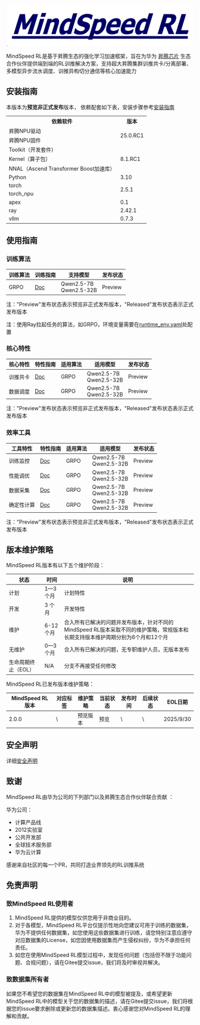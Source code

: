  <p align="center"> <img src="./sources/images/logo.png" height="110px" width="500px"> </p>



MindSpeed RL是基于昇腾生态的强化学习加速框架，旨在为华为 [昇腾芯片](https://www.hiascend.com/) 生态合作伙伴提供端到端的RL训推解决方案，支持超大昇腾集群训推共卡/分离部署、多模型异步流水调度、训推异构切分通信等核心加速能力



## 安装指南

本版本为**预览非正式发布**版本， 依赖配套如下表，安装步骤参考[安装指南](./docs/install_guide.md)

<table>
  <tr>
    <th>依赖软件</th>
    <th>版本</th>
  </tr>
  <tr>
    <td>昇腾NPU驱动</td>
    <td rowspan="2">25.0.RC1</td>
  <tr>
    <td>昇腾NPU固件</td>
  </tr>
  <tr>
    <td>Toolkit（开发套件）</td>
      <td rowspan="3">8.1.RC1</td>
  </tr>
  <tr>
    <td>Kernel（算子包）</td>
  </tr>
  <tr>
    <td>NNAL（Ascend Transformer Boost加速库）</td>
  </tr>
  <tr>
  </tr>
  <tr>
    <td>Python</td>
    <td>3.10</td>
  </tr>
  <tr>
    <td>torch</td>
    <td rowspan="2">2.5.1</td>
  </tr>
  <tr>
    <td>torch_npu</td>
  </tr>
  <tr>
    <td>apex</td>
    <td rowspan="1">0.1</td>
  </tr>
  <tr>
    <td>ray</td>
    <td>2.42.1</td>
  </tr>
  <tr>
    <td>vllm</td>
    <td>0.7.3</td>
  </tr>
</table>

## 使用指南

### 训练算法

<table>
  <thead>
    <tr>
      <th>训练算法</th>
      <th>训练指南</th>
      <th>支持模型</th>
      <th>发布状态</th>
    </tr>
  </thead>
  <tbody>
    <tr>
      <td> GRPO</td>
      <td><a href="docs/algorithms/grpo.md">Doc</a></td>
      <td  rowspan="1">
        Qwen2.5-7B <br>
        Qwen2.5-32B <br>
      </td>
      <td> Preview</td>
    </tr>
  </tbody>
</table>
注："Preview"发布状态表示预览非正式发布版本，"Released"发布状态表示正式发布版本 

注：使用Ray拉起任务的算法，如GRPO，环境变量需要在[runtime_env.yaml](./configs/envs/runtime_env.yaml)处配置

### 核心特性

<table>
  <thead>
    <tr>
      <th>核心特性</th>
      <th>特性指南</th>
      <th>适用算法</th>
      <th>适用模型</th>
      <th>发布状态</th>
    </tr>
  </thead>
  <tbody>
    <tr>
      <td>训推共卡</td>
      <td><a href="docs/features/integrated_worker.md">Doc</a></td>
      <td  rowspan="1">GRPO</td>
      <td  rowspan="1">
        Qwen2.5-7B <br>
        Qwen2.5-32B <br>
      </td>
      <td> Preview</td>
    </tr>
    <tr>
      <td>数据调度</td>
      <td><a href="docs/features/data_module_design.md">Doc</a></td>
      <td  rowspan="1">GRPO</td>
      <td  rowspan="1">
        Qwen2.5-7B <br>
        Qwen2.5-32B <br>
      </td>
      <td> Preview</td>
    </tr>
  </tbody>

</table>
注："Preview"发布状态表示预览非正式发布版本，"Released"发布状态表示正式发布版本 

### 效率工具

<table>
  <thead>
    <tr>
      <th>工具特性</th>
      <th>特性指南</th>
      <th>适用算法</th>
      <th>适用模型</th>
      <th>发布状态</th>
    </tr>
  </thead>
  <tbody>
    <tr>
      <td>训练监控</td>
      <td>  <a href="docs/features/logging_wandb_tensorboard.md">Doc</a> </td>
      <td  rowspan="1">GRPO</td>
      <td  rowspan="1">
        Qwen2.5-7B <br>
        Qwen2.5-32B <br>
      </td>
      <td> Preview</td>
    </tr>
    <tr>
      <td>性能调优</td>
      <td>  <a href="docs/features/profiler.md">Doc</a> </td>
      <td  rowspan="1">GRPO</td>
      <td  rowspan="1">
        Qwen2.5-7B <br>
        Qwen2.5-32B <br>
      </td>
      <td> Preview</td>
    </tr>
    <tr>
      <td>数据采集</td>
      <td>  <a href="docs/features/msprobe.md">Doc</a> </td>
      <td  rowspan="1">GRPO</td>
      <td  rowspan="1">
        Qwen2.5-7B <br>
        Qwen2.5-32B <br>
      </td>
      <td> Preview</td>
    </tr>
    <tr>
      <td>确定性计算</td>
      <td>  <a href="docs/features/deterministic_computation.md">Doc</a> </td>
      <td  rowspan="1">GRPO</td>
      <td  rowspan="1">
        Qwen2.5-7B <br>
        Qwen2.5-32B <br>
      </td>
      <td> Preview</td>
    </tr>
  </tbody>
</table>
注："Preview"发布状态表示预览非正式发布版本，"Released"发布状态表示正式发布版本 

## 版本维护策略

MindSpeed RL版本有以下五个维护阶段：

| **状态**            | **时间**  | **说明**                                                                  |
| ------------------- | --------- |-------------------------------------------------------------------------|
| 计划                | 1—3 个月  | 计划特性                                                                    |
| 开发                | 3 个月    | 开发特性                                                                    |
| 维护                | 6-12 个月 | 合入所有已解决的问题并发布版本，针对不同的MindSpeed RL版本采取不同的维护策略，常规版本和长期支持版本维护周期分别为6个月和12个月 |
| 无维护              | 0—3 个月  | 合入所有已解决的问题，无专职维护人员，无版本发布                                                |
| 生命周期终止（EOL） | N/A       | 分支不再接受任何修改                                                              |


MindSpeed RL已发布版本维护策略：

| **MindSpeed RL版本** | **对应标签** | **维护策略** | **当前状态** | **发布时间**  | **后续状态** | **EOL日期** |
|--------------------| ------------ |----------|----------|-----------|----------|-----------|
| 2.0.0              | \            | 预览版本     |  预览      |   \  | \        | 2025/9/30 |


## 安全声明
详细[安全声明](./SECURITYNOTE.md)


## 致谢

MindSpeed RL由华为公司的下列部门以及昇腾生态合作伙伴联合贡献 ：

华为公司：

- 计算产品线
- 2012实验室 
- 公共开发部
- 全球技术服务部
- 华为云计算

感谢来自社区的每一个PR，共同打造业界领先的RL训推系统


## 免责声明

### 致MindSpeed RL使用者
1. MindSpeed RL提供的模型仅供您用于非商业目的。
2. 对于各模型，MindSpeed RL平台仅提示性地向您建议可用于训练的数据集，华为不提供任何数据集，如您使用这些数据集进行训练，请您特别注意应遵守对应数据集的License，如您因使用数据集而产生侵权纠纷，华为不承担任何责任。
3. 如您在使用MindSpeed RL模型过程中，发现任何问题（包括但不限于功能问题、合规问题），请在Gitee提交issue，我们将及时审视并解决。

### 致数据集所有者
如果您不希望您的数据集在MindSpeed RL中的模型被提及，或希望更新MindSpeed RL中的模型关于您的数据集的描述，请在Gitee提交issue，我们将根据您的issue要求删除或更新您的数据集描述。衷心感谢您对MindSpeed RL的理解和贡献。
